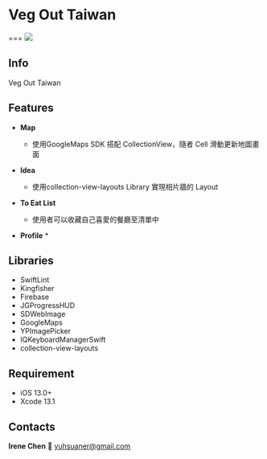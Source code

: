 # Veg Out Taiwan

===
![](https://imgur.com/BjUYmkM.png) 

## Info

Veg Out Taiwan

## Features
* **Map** 
    * 使用GoogleMaps SDK 搭配 CollectionView，隨者 Cell 滑動更新地圖畫面
    
* **Idea**
    * 使用collection-view-layouts Library 實現相片牆的 Layout 
    
* **To Eat List**
    * 使用者可以收藏自己喜愛的餐廳至清單中
    
* **Profile**
    * 

## Libraries
* SwiftLint
* Kingfisher
* Firebase
* JGProgressHUD
* SDWebImage
* GoogleMaps
* YPImagePicker
* IQKeyboardManagerSwift
* collection-view-layouts

## Requirement
* iOS 13.0+
* Xcode 13.1

## Contacts
**Irene Chen** :email: yuhsuaner@gmail.com
